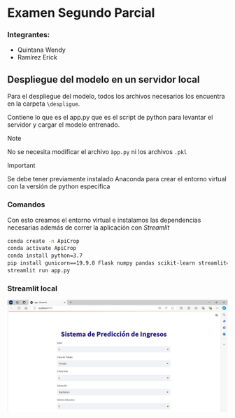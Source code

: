 # Examen Segundo Parcial
### Integrantes:  
- Quintana Wendy
- Ramírez Erick

## Despliegue del modelo en un servidor local
Para el despliegue del modelo, todos los archivos necesarios los encuentra en la carpeta `\despligue`.

Contiene lo que es el app.py que es el script de python para levantar el servidor y cargar el modelo entrenado.
> [!NOTE]
> No se necesita modificar el archivo `àpp.py` ni los archivos `.pkl`

> [!IMPORTANT]
> Se debe tener previamente instalado Anaconda para crear el entorno virtual con la versión de python específica

### Comandos
Con esto creamos el entorno virtual e instalamos las dependencias necesarias además de correr la aplicación con *Streamlit*
```bash
conda create -n ApiCrop
conda activate ApiCrop
conda install python=3.7
pip install gunicorn==19.9.0 Flask numpy pandas scikit-learn streamlit==0.82.0 Jinja2 protobuf
streamlit run app.py
```

### Streamlit local
![Texto alternativo](./assets/sistema.JPG)
